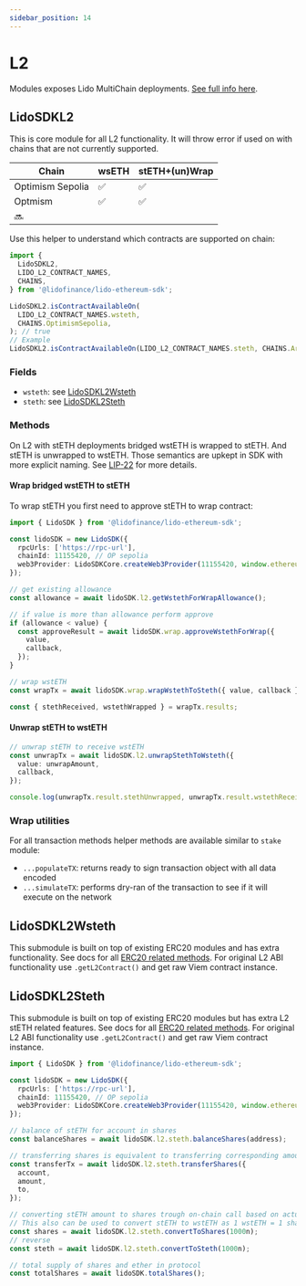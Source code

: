```yaml
---
sidebar_position: 14
---
```


# L2

Modules exposes Lido MultiChain deployments. [See full info here](https://lido.fi/lido-multichain).

## LidoSDKL2

This is core module for all L2 functionality. It will throw error if used on with chains that are not currently supported.

| **Chain**        | **wsETH** | **stETH+(un)Wrap** |
| ---------------- | --------- | ------------------ |
| Optimism Sepolia | ✅        | ✅                 |
| Optmism          | ✅        | ✅                 |
| 🔜               |           |                    |

Use this helper to understand which contracts are supported on chain:

```ts
import {
  LidoSDKL2,
  LIDO_L2_CONTRACT_NAMES,
  CHAINS,
} from '@lidofinance/lido-ethereum-sdk';

LidoSDKL2.isContractAvailableOn(
  LIDO_L2_CONTRACT_NAMES.wsteth,
  CHAINS.OptimismSepolia,
); // true
// Example
LidoSDKL2.isContractAvailableOn(LIDO_L2_CONTRACT_NAMES.steth, CHAINS.Arbitrum); // false
```

### Fields

- `wsteth`: see [LidoSDKL2Wsteth](#lidosdkl2wsteth)
- `steth`: see [LidoSDKL2Steth](#lidosdkl2steth)

### Methods

On L2 with stETH deployments bridged wstETH is wrapped to stETH. And stETH is unwrapped to wstETH. Those semantics are upkept in SDK with more explicit naming. See [LIP-22](https://github.com/lidofinance/lido-improvement-proposals/blob/develop/LIPS/lip-22.md#rebasable-token-steth-on-l2) for more details.

#### Wrap bridged wstETH to stETH

To wrap stETH you first need to approve stETH to wrap contract:

```ts
import { LidoSDK } from '@lidofinance/lido-ethereum-sdk';

const lidoSDK = new LidoSDK({
  rpcUrls: ['https://rpc-url'],
  chainId: 11155420, // OP sepolia
  web3Provider: LidoSDKCore.createWeb3Provider(11155420, window.ethereum),
});

// get existing allowance
const allowance = await lidoSDK.l2.getWstethForWrapAllowance();

// if value is more than allowance perform approve
if (allowance < value) {
  const approveResult = await lidoSDK.wrap.approveWstethForWrap({
    value,
    callback,
  });
}

// wrap wstETH
const wrapTx = await lidoSDK.wrap.wrapWstethToSteth({ value, callback });

const { stethReceived, wstethWrapped } = wrapTx.results;
```

#### Unwrap stETH to wstETH

```ts
// unwrap stETH to receive wstETH
const unwrapTx = await lidoSDK.l2.unwrapStethToWsteth({
  value: unwrapAmount,
  callback,
});

console.log(unwrapTx.result.stethUnwrapped, unwrapTx.result.wstethReceived);
```

### Wrap utilities

For all transaction methods helper methods are available similar to `stake` module:

- `...populateTX`: returns ready to sign transaction object with all data encoded
- `...simulateTX`: performs dry-ran of the transaction to see if it will execute on the network

## LidoSDKL2Wsteth

This submodule is built on top of existing ERC20 modules and has extra functionality. See docs for all [ERC20 related methods](./w-steth.md).
For original L2 ABI functionality use `.getL2Contract()` and get raw Viem contract instance.

## LidoSDKL2Steth

This submodule is built on top of existing ERC20 modules but has extra L2 stETH related features. See docs for all [ERC20 related methods](./w-steth.md).
For original L2 ABI functionality use `.getL2Contract()` and get raw Viem contract instance.

```ts
import { LidoSDK } from '@lidofinance/lido-ethereum-sdk';

const lidoSDK = new LidoSDK({
  rpcUrls: ['https://rpc-url'],
  chainId: 11155420, // OP sepolia
  web3Provider: LidoSDKCore.createWeb3Provider(11155420, window.ethereum),
});

// balance of stETH for account in shares
const balanceShares = await lidoSDK.l2.steth.balanceShares(address);

// transferring shares is equivalent to transferring corresponding amount of stETH
const transferTx = await lidoSDK.l2.steth.transferShares({
  account,
  amount,
  to,
});

// converting stETH amount to shares trough on-chain call based on actual share rate
// This also can be used to convert stETH to wstETH as 1 wstETH = 1 share
const shares = await lidoSDK.l2.steth.convertToShares(1000n);
// reverse
const steth = await lidoSDK.l2.steth.convertToSteth(1000n);

// total supply of shares and ether in protocol
const totalShares = await lidoSDK.totalShares();
```
